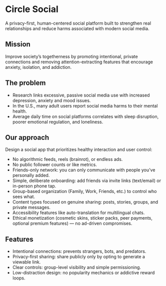 # Circle Social

A privacy-first, human-centered social platform built to strengthen real relationships and reduce harms associated with modern social media.

## Mission
Improve society’s togetherness by promoting intentional, private connections and removing attention-extracting features that encourage anxiety, isolation, and addiction.

## The problem
- Research links excessive, passive social media use with increased depression, anxiety and mood issues.
- In the U.S., many adult users report social media harms to their mental health.
- Average daily time on social platforms correlates with sleep disruption, poorer emotional regulation, and loneliness.

## Our approach
Design a social app that prioritizes healthy interaction and user control:

- No algorithmic feeds, reels (brainrot), or endless ads.
- No public follower counts or like metrics.
- Friends-only network: you can only communicate with people you’ve personally added.
- Simple, deliberate onboarding: add friends via invite links (text/email) or in-person phone tap.
- Group-based organization (Family, Work, Friends, etc.) to control who sees what.
- Content types focused on genuine sharing: posts, stories, groups, and private messages.
- Accessibility features like auto-translation for multilingual chats.
- Ethical monetization (cosmetic skins, sticker packs, peer payments, optional premium features) — no ad-driven compromises.

## Features
- Intentional connections: prevents strangers, bots, and predators.
- Privacy-first sharing: share publicly only by opting to generate a viewable link.
- Clear controls: group-level visibility and simple permissioning.
- Low-distraction design: no popularity mechanics or addictive reward loops.